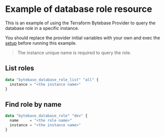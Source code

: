 # Example of database role resource

This is an example of using the Terraform Bytebase Provider to query the database role in a specific instance.

You should replace the provider initial variables with your own and exec the [setup](../setup/) before running this example.

> The instance unique name is required to query the role.

## List roles

```terraform
data "bytebase_database_role_list" "all" {
  instance = "<the instance name>"
}
```

## Find role by name

```terraform
data "bytebase_database_role" "dev" {
  name     = "<the role name>"
  instance = "<the instance name>"
}
```
